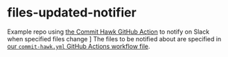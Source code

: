# files-updated-notifier
Example repo using [the Commit Hawk GitHub Action](https://github.com/jesalg/commit-hawk-action)
to notify on Slack when specified files change
]
The files to be notified about are specified in
[our `commit-hawk.yml` GitHub Actions workflow file](.github/workflows/commit-hawk.yml).
